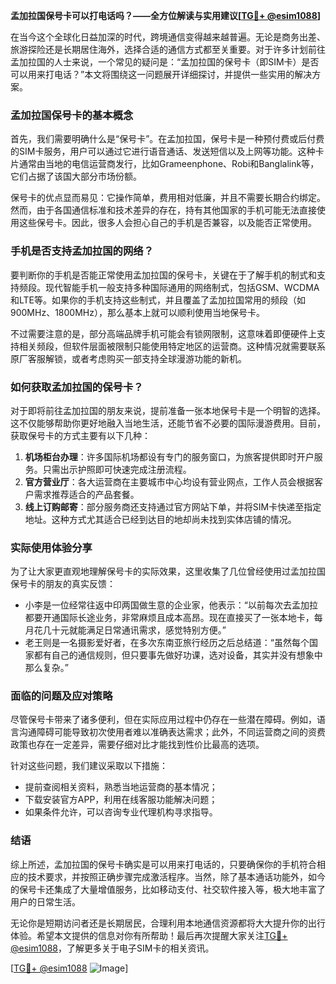 **孟加拉国保号卡可以打电话吗？——全方位解读与实用建议[[TG💪+ @esim1088](https://t.me/s/esim1088)]**

在当今这个全球化日益加深的时代，跨境通信变得越来越普遍。无论是商务出差、旅游探险还是长期居住海外，选择合适的通信方式都至关重要。对于许多计划前往孟加拉国的人士来说，一个常见的疑问是：“孟加拉国的保号卡（即SIM卡）是否可以用来打电话？”本文将围绕这一问题展开详细探讨，并提供一些实用的解决方案。

### 孟加拉国保号卡的基本概念

首先，我们需要明确什么是“保号卡”。在孟加拉国，保号卡是一种预付费或后付费的SIM卡服务，用户可以通过它进行语音通话、发送短信以及上网等功能。这种卡片通常由当地的电信运营商发行，比如Grameenphone、Robi和Banglalink等，它们占据了该国大部分市场份额。

保号卡的优点显而易见：它操作简单，费用相对低廉，并且不需要长期合约绑定。然而，由于各国通信标准和技术差异的存在，持有其他国家的手机可能无法直接使用这些保号卡。因此，很多人会担心自己的手机是否兼容，以及能否正常使用。

### 手机是否支持孟加拉国的网络？

要判断你的手机是否能正常使用孟加拉国的保号卡，关键在于了解手机的制式和支持频段。现代智能手机一般支持多种国际通用的网络制式，包括GSM、WCDMA和LTE等。如果你的手机支持这些制式，并且覆盖了孟加拉国常用的频段（如900MHz、1800MHz），那么基本上就可以顺利使用当地保号卡。

不过需要注意的是，部分高端品牌手机可能会有锁网限制，这意味着即便硬件上支持相关频段，但软件层面被限制只能使用特定地区的运营商。这种情况就需要联系原厂客服解锁，或者考虑购买一部支持全球漫游功能的新机。

### 如何获取孟加拉国的保号卡？

对于即将前往孟加拉国的朋友来说，提前准备一张本地保号卡是一个明智的选择。这不仅能够帮助你更好地融入当地生活，还能节省不必要的国际漫游费用。目前，获取保号卡的方式主要有以下几种：

1. **机场柜台办理**：许多国际机场都设有专门的服务窗口，为旅客提供即时开户服务。只需出示护照即可快速完成注册流程。
2. **官方营业厅**：各大运营商在主要城市中心均设有营业网点，工作人员会根据客户需求推荐适合的产品套餐。
3. **线上订购邮寄**：部分服务商还支持通过官方网站下单，并将SIM卡快递至指定地址。这种方式尤其适合已经到达目的地却尚未找到实体店铺的情况。

### 实际使用体验分享

为了让大家更直观地理解保号卡的实际效果，这里收集了几位曾经使用过孟加拉国保号卡的朋友的真实反馈：

- 小李是一位经常往返中印两国做生意的企业家，他表示：“以前每次去孟加拉都要开通国际长途业务，非常麻烦且成本高昂。现在直接买了一张本地卡，每月花几十元就能满足日常通讯需求，感觉特别方便。”
- 老王则是一名摄影爱好者，在多次东南亚旅行经历之后总结道：“虽然每个国家都有自己的通信规则，但只要事先做好功课，选对设备，其实并没有想象中那么复杂。”

### 面临的问题及应对策略

尽管保号卡带来了诸多便利，但在实际应用过程中仍存在一些潜在障碍。例如，语言沟通障碍可能导致初次使用者难以准确表达需求；此外，不同运营商之间的资费政策也存在一定差异，需要仔细对比才能找到性价比最高的选项。

针对这些问题，我们建议采取以下措施：
- 提前查阅相关资料，熟悉当地运营商的基本情况；
- 下载安装官方APP，利用在线客服功能解决问题；
- 如果条件允许，可以咨询专业代理机构寻求指导。

### 结语

综上所述，孟加拉国的保号卡确实是可以用来打电话的，只要确保你的手机符合相应的技术要求，并按照正确步骤完成激活程序。当然，除了基本通话功能外，如今的保号卡还集成了大量增值服务，比如移动支付、社交软件接入等，极大地丰富了用户的日常生活。

无论你是短期访问者还是长期居民，合理利用本地通信资源都将大大提升你的出行体验。希望本文提供的信息对你有所帮助！最后再次提醒大家关注[TG💪+ @esim1088](https://t.me/s/esim1088)，了解更多关于电子SIM卡的相关资讯。

[[TG💪+ @esim1088](https://t.me/s/esim1088) ![Image](https://i.postimg.cc/4NQfJmqS/Snipaste-2025-05-13-00-14-12.png)]